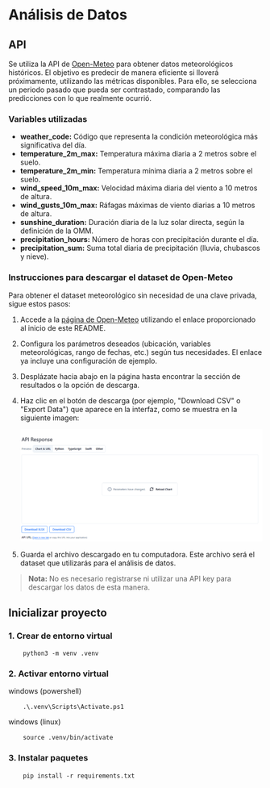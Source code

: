 # Análisis de Datos

## API

Se utiliza la API de [Open-Meteo](https://open-meteo.com/en/docs?latitude=-38.7396&longitude=-72.5984&daily=precipitation_sum,wind_speed_10m_max,temperature_2m_max,temperature_2m_min,wind_gusts_10m_max,sunshine_duration,precipitation_hours,weather_code&past_days=92&time_mode=time_interval&start_date=2025-02-24&end_date=2025-06-09) para obtener datos meteorológicos históricos. El objetivo es predecir de manera eficiente si lloverá próximamente, utilizando las métricas disponibles. Para ello, se selecciona un periodo pasado que pueda ser contrastado, comparando las predicciones con lo que realmente ocurrió.

### Variables utilizadas

- **weather_code:** Código que representa la condición meteorológica más significativa del día.
- **temperature_2m_max:** Temperatura máxima diaria a 2 metros sobre el suelo.
- **temperature_2m_min:** Temperatura mínima diaria a 2 metros sobre el suelo.
- **wind_speed_10m_max:** Velocidad máxima diaria del viento a 10 metros de altura.
- **wind_gusts_10m_max:** Ráfagas máximas de viento diarias a 10 metros de altura.
- **sunshine_duration:** Duración diaria de la luz solar directa, según la definición de la OMM.
- **precipitation_hours:** Número de horas con precipitación durante el día.
- **precipitation_sum:** Suma total diaria de precipitación (lluvia, chubascos y nieve).

### Instrucciones para descargar el dataset de Open-Meteo

Para obtener el dataset meteorológico sin necesidad de una clave privada, sigue estos pasos:

1. Accede a la [página de Open-Meteo](https://open-meteo.com/en/docs?latitude=-38.7396&longitude=-72.5984&daily=precipitation_sum,wind_speed_10m_max,temperature_2m_max,temperature_2m_min,wind_gusts_10m_max,sunshine_duration,precipitation_hours,weather_code&past_days=92&time_mode=time_interval&start_date=2025-02-24&end_date=2025-06-09) utilizando el enlace proporcionado al inicio de este README.

2. Configura los parámetros deseados (ubicación, variables meteorológicas, rango de fechas, etc.) según tus necesidades. El enlace ya incluye una configuración de ejemplo.

3. Desplázate hacia abajo en la página hasta encontrar la sección de resultados o la opción de descarga.

4. Haz clic en el botón de descarga (por ejemplo, "Download CSV" o "Export Data") que aparece en la interfaz, como se muestra en la siguiente imagen:

   ![alt text](image.png)

5. Guarda el archivo descargado en tu computadora. Este archivo será el dataset que utilizarás para el análisis de datos.

> **Nota:** No es necesario registrarse ni utilizar una API key para descargar los datos de esta manera.

## Inicializar proyecto

### 1. Crear de entorno virtual
```
    python3 -m venv .venv
```
### 2. Activar entorno virtual

windows (powershell)
```
    .\.venv\Scripts\Activate.ps1
```

windows (linux)
```
    source .venv/bin/activate
```

### 3. Instalar paquetes

``` 
    pip install -r requirements.txt
```
